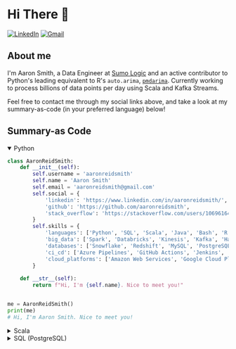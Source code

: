 # Hi There 👋
[![LinkedIn](https://img.shields.io/badge/-Aaron_Smith-blue?style=flat&logo=Linkedin&logoColor=white&link=https://www.linkedin.com/in/aaronreidsmith/)](https://www.linkedin.com/in/aaronreidsmith/)
[![Gmail](https://img.shields.io/badge/-aaronreidsmith@gmail.com-D14836?style=flat&logo=Gmail&logoColor=white&link=mailto:aaronreidsmith@gmail.com)](mailto:aaronreidsmith@gmail.com)

## About me
I'm Aaron Smith, a Data Engineer at [Sumo Logic](https://www.sumologic.com/) and an active contributor to Python's leading equivalent to R's `auto.arima`, [`pmdarima`](https://github.com/alkaline-ml/pmdarima). Currently working to process billions of data points per day using Scala and Kafka Streams.

Feel free to contact me through my social links above, and take a look at my summary-as-code (in your preferred language) below!


## Summary-as Code 

<details open><summary>Python</summary>
<p>

```python
class AaronReidSmith:
    def __init__(self):
        self.username = 'aaronreidsmith'
        self.name = 'Aaron Smith'
        self.email = 'aaronreidsmith@gmail.com'
        self.social = {
            'linkedin': 'https://www.linkedin.com/in/aaronreidsmith/',
            'github': 'https://github.com/aaronreidsmith',
            'stack_overflow': 'https://stackoverflow.com/users/10696164/aaron-smith'
        }
        self.skills = {
            'languages': ['Python', 'SQL', 'Scala', 'Java', 'Bash', 'R', 'Perl', 'PHP'],
            'big_data': ['Spark', 'Databricks', 'Kinesis', 'Kafka', 'Hadoop'],
            'databases': ['Snowflake', 'Redshift', 'MySQL', 'PostgreSQL', 'DynamoDB'],
            'ci_cd': ['Azure Pipelines', 'GitHub Actions', 'Jenkins', 'Travis CI', 'Appveyor', 'CircleCI'],
            'cloud_platforms': ['Amazon Web Services', 'Google Cloud Platform']
        }
        
    def __str__(self):
        return f"Hi, I'm {self.name}. Nice to meet you!"


me = AaronReidSmith()    
print(me)
# Hi, I'm Aaron Smith. Nice to meet you!
```

</p>
</details>

<details><summary>Scala</summary>
<p>

```scala
class AaronReidSmith {
  val userName: String = "aaronreidsmith"
  val name: String     = "Aaron Smith"
  val email: String    = "aaronreidsmith@gmail.com"
  val social: Map[String, String] = Map(
    "linkedin"      -> "https://www.linkedin.com/in/aaronreidsmith/",
    "github"        -> "https://github.com/aaronreidsmith",
    "stackOverflow" -> "https://stackoverflow.com/users/10696164/aaron-smith"
  )
  val skills: Map[String, Seq[String]] = Map(
    "languages"      -> Seq("Python", "SQL", "Scala", "Java", "Bash", "R", "Perl", "PHP"),
    "bigData"        -> Seq("Spark", "Databricks", "Kinesis", "Kafka", "Hadoop"),
    "databases"      -> Seq("Snowflake", "Redshift", "MySQL", "PostgreSQL", "DynamoDB"),
    "ciCd"           -> Seq("Azure Pipelines", "GitHub Actions", "Jenkins", "Travis CI", "Appveyor", "CircleCI"),
    "cloudPlatforms" -> Seq("Amazon Web Services", "Google Cloud Platform")
  )

  override def toString: String = s"Hi, I'm $name. Nice to meet you!"
}

val me = new AaronReidSmith
println(me)
// Hi, I'm Aaron Smith. Nice to meet you!
```

</p>
</details>

<details><summary>SQL (PostgreSQL)</summary>
<p>

```sql
CREATE TABLE aaron_reid_smith(
  username VARCHAR,
  name     VARCHAR,
  email    VARCHAR,
  social   JSON,
  skills   JSON
);

INSERT INTO aaron_reid_smith VALUES (
  'aaronreidsmith',
  'Aaron Smith',
  'aaronreidsmith@gmail.com',
  $$
  {
    "linkedin": "https://www.linkedin.com/in/aaronreidsmith/",
    "github": "https://github.com/aaronreidsmith",
    "stack_overflow": "https://stackoverflow.com/users/10696164/aaron-smith"
  }
  $$,
  $$
  {
    "languages": ["Python", "SQL", "Scala", "Java", "Bash", "R", "Perl", "PHP"],
    "big_data": ["Spark", "Databricks", "Kinesis", "Kafka", "Hadoop"],
    "databases": ["Snowflake", "Redshift", "MySQL", "PostgreSQL", "DynamoDB"],
    "ci_cd": ["Azure Pipelines", "GitHub Actions", "Jenkins", "Travis CI", "Appveyor", "CircleCI"],
    "cloud_platforms": ["Amazon Web Services", "Google Cloud Platform"]
  }
  $$
);

SELECT
  'Hi, I''m ' || name || '. Nice to meet you!'
FROM aaron_reid_smith;
-- Hi, I'm Aaron Smith. Nice to meet you!
```

</p>
</details>
